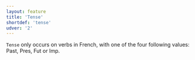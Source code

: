 ```yaml
---
layout: feature
title: 'Tense'
shortdef: 'tense'
udver: '2'
---
```


`Tense` only occurs on verbs in French, with one of the four following values: Past, Pres, Fut or Imp.
<!-- Interlanguage links updated Čt lis 12 09:43:07 CET 2020 -->
